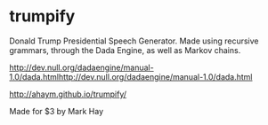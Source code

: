 # trumpify

Donald Trump Presidential Speech Generator. Made using recursive grammars, through the Dada Engine, as well as Markov chains.

http://dev.null.org/dadaengine/manual-1.0/dada.htmlhttp://dev.null.org/dadaengine/manual-1.0/dada.html

http://ahaym.github.io/trumpify/

Made for $3 by Mark Hay
